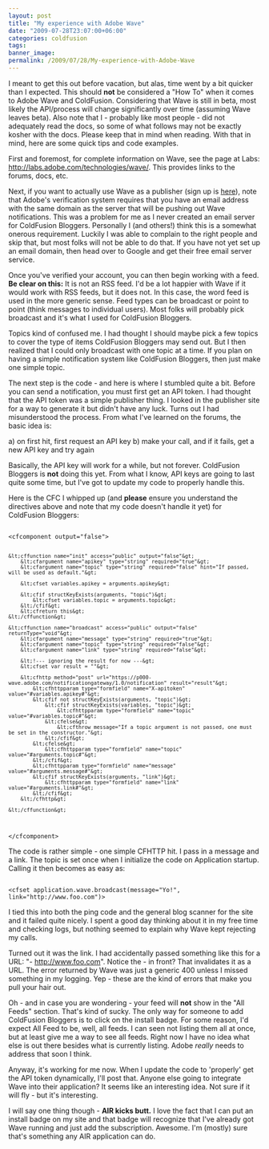 ```yaml
---
layout: post
title: "My experience with Adobe Wave"
date: "2009-07-28T23:07:00+06:00"
categories: coldfusion 
tags: 
banner_image: 
permalink: /2009/07/28/My-experience-with-Adobe-Wave
---
```


I meant to get this out before vacation, but alas, time went by a bit quicker than I expected. This should <b>not</b> be considered a "How To" when it comes to Adobe Wave and ColdFusion. Considering that Wave is still in beta, most likely the API/process will change significantly over time (assuming Wave leaves beta). Also note that I - probably like most people - did not adequately read the docs, so some of what follows may not be exactly kosher with the docs. Please keep that in mind when reading. With that in mind, here are some quick tips and code examples.
<!--more-->
First and foremost, for complete information on Wave, see the page at Labs: <a href="http://labs.adobe.com/technologies/wave/">http://labs.adobe.com/technologies/wave/</a>. This provides links to the forums, docs, etc. 

Next, if you want to actually use Wave as a publisher (sign up is <a href="https://ps-wave.adobe.com/portal/PublisherAdmin.html">here</a>), note that Adobe's verification system requires that you have an email address with the same domain as the server that will be pushing out Wave notifications. This was a problem for me as I never created an email server for ColdFusion Bloggers. Personally I (and others!) think this is a somewhat onerous requirement. Luckily I was able to complain to the right people and skip that, but most folks will not be able to do that. If you have not yet set up an email domain, then head over to Google and get their free email server service. 

Once you've verified your account, you can then begin working with a feed. <b>Be clear on this:</b> It is not an RSS feed. I'd be a lot happier with Wave if it would work with RSS feeds, but it does not. In this case, the word feed is used in the more generic sense. Feed types can be broadcast or point to point (think messages to individual users). Most folks will probably pick broadcast and it's what I used for ColdFusion Bloggers. 

Topics kind of confused me. I had thought I should maybe pick a few topics to cover the type of items ColdFusion Bloggers may send out. But I then realized that I could only broadcast with one topic at a time. If you plan on having a simple notification system like ColdFusion Bloggers, then just make one simple topic.

The next step is the code - and here is where I stumbled quite a bit. Before you can send a notification, you must first get an API token. I had thought that the API token was a simple publisher thing. I looked in the publisher site for a way to generate it but didn't have any luck. Turns out I had misunderstood the process. From what I've learned on the forums, the basic idea is:

a) on first hit, first request an API key
b) make your call, and if it fails, get a new API key and try again

Basically, the API key will work for a while, but not forever. ColdFusion Bloggers is <b>not</b> doing this yet. From what I know, API keys are going to last quite some time, but I've got to update my code to properly handle this. 

Here is the CFC I whipped up (and <b>please</b> ensure you understand the directives above and note that my code doesn't handle it yet) for ColdFusion Bloggers:

<code>
&lt;cfcomponent output="false"&gt;

	&lt;cffunction name="init" access="public" output="false"&gt;
		&lt;cfargument name="apikey" type="string" required="true"&gt;
		&lt;cfargument name="topic" type="string" required="false" hint="If passed, will be used as default."&gt;

		&lt;cfset variables.apikey = arguments.apikey&gt;

		&lt;cfif structKeyExists(arguments, "topic")&gt;
			&lt;cfset variables.topic = arguments.topic&gt;
		&lt;/cfif&gt;
		&lt;cfreturn this&gt;
	&lt;/cffunction&gt;
	
	&lt;cffunction name="broadcast" access="public" output="false" returnType="void"&gt;
		&lt;cfargument name="message" type="string" required="true"&gt;
		&lt;cfargument name="topic" type="string" required="false"&gt;
		&lt;cfargument name="link" type="string" required="false"&gt;
		
		&lt;!--- ignoring the result for now ---&gt;
		&lt;cfset var result = ""&gt;
		
		&lt;cfhttp method="post" url="https://p000-wave.adobe.com/notificationgateway/1.0/notification" result="result"&gt;
			&lt;cfhttpparam type="formfield" name="X-apitoken" value="#variables.apikey#"&gt;
			&lt;cfif not structKeyExists(arguments, "topic")&gt;
				&lt;cfif structKeyExists(variables, "topic")&gt;
					&lt;cfhttpparam type="formfield" name="topic" value="#variables.topic#"&gt;
				&lt;cfelse&gt;
					&lt;cfthrow message="If a topic argument is not passed, one must be set in the constructor."&gt;
				&lt;/cfif&gt;
			&lt;cfelse&gt;
				&lt;cfhttpparam type="formfield" name="topic" value="#arguments.topic#"&gt;
			&lt;/cfif&gt;
			&lt;cfhttpparam type="formfield" name="message" value="#arguments.message#"&gt;
			&lt;cfif structKeyExists(arguments, "link")&gt;
				&lt;cfhttpparam type="formfield" name="link" value="#arguments.link#"&gt;
			&lt;/cfif&gt;
		&lt;/cfhttp&gt;

	&lt;/cffunction&gt;

&lt;/cfcomponent&gt;
</code>

The code is rather simple - one simple CFHTTP hit. I pass in a message and a link. The topic is set once when I initialize the code on Application startup. Calling it then becomes as easy as:

<code>
&lt;cfset application.wave.broadcast(message="Yo!", link="http://www.foo.com")&gt;
</code>

I tied this into both the ping code and the general blog scanner for the site and it failed quite nicely. I spent a good day thinking about it in my free time and checking logs, but nothing seemed to explain why Wave kept rejecting my calls. 

Turned out it was the link. I had accidentally passed something like this for a URL: "- http://www.foo.com". Notice the - in front? That invalidates it as a URL. The error returned by Wave was just a generic 400 unless I missed something in my logging. Yep - these are the kind of errors that make you pull your hair out.

Oh - and in case you are wondering - your feed will <b>not</b> show in the "All Feeds" section. That's kind of sucky. The only way for someone to add ColdFusion Bloggers is to click on the install badge. For some reason, I'd expect All Feed to be, well, all feeds. I can seen not listing them all at once, but at least give me a way to see all feeds. Right now I have no idea what else is out there besides what is currently listing. Adobe <i>really</i> needs to address that soon I think.

Anyway, it's working for me now. When I update the code to 'properly' get the API token dynamically, I'll post that. Anyone else going to integrate Wave into their application? It seems like an interesting idea. Not sure if it will fly - but it's interesting.

I will say one thing though - <b>AIR kicks butt.</b> I love the fact that I can put an install badge on my site and that badge will recognize that I've already got Wave running and just add the subscription. Awesome. I'm (mostly) sure that's something any AIR application can do.